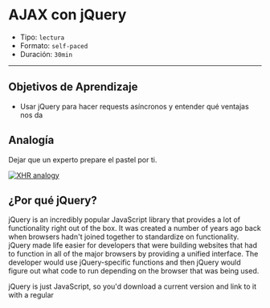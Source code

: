 # AJAX con jQuery

- Tipo: `lectura`
- Formato: `self-paced`
- Duración: `30min`

***

## Objetivos de Aprendizaje

- Usar jQuery para hacer requests asíncronos y entender qué ventajas nos da

## Analogía

Dejar que un experto prepare el pastel por ti.

[![XHR analogy](https://img.youtube.com/vi/NFGrayBZOVM/0.jpg)](https://youtu.be/NFGrayBZOVM)

## ¿Por qué jQuery?

jQuery is an incredibly popular JavaScript library that provides a lot of functionality right out of the box. It was created a number of years ago back when browsers hadn't joined together to standardize on functionality. jQuery made life easier for developers that were building websites that had to function in all of the major browsers by providing a unified interface. The developer would use jQuery-specific functions and then jQuery would figure out what code to run depending on the browser that was being used.

jQuery is just JavaScript, so you'd download a current version and link to it with a regular <script> tag. Once it's been included it on the page, you've got this powerhouse of functionality right at your fingertips.

Now that browsers have pretty much aligned, jQuery's usage is not as necessary as it was several years ago. However, one powerful tool that it provides is it's ajax() method. As its name suggests, jQuery's ajax() method is used to handle all asynchronous requests.

Let's see it in action.

## `.ajax()` method

The .ajax() method is at the heart of all asynchronous requests for the entire jQuery library. There are a couple of ways you can call the .ajax() method:

```javascript
$.ajax(<url-to-fetch>, <a-configuration-object>);

// or 

$.ajax(<just a configuration object>);
```

The most common way to use the .ajax() method is with just the configuration object, since everything can be set inside the configuration object.

> ### What's a "configuration object"?

> A configuration object is just a plain ol' JavaScript object that's used to configure something. 
> For example:

> ```javascript
> var settings = {
>    frosting: 'buttercream',
>    colors: ['orange', 'blue'],
>    layers: 2,
>    isRound: true
> };
> ```

> ...the settings configuration object can be used in the imaginary MakeCake constructor function:

> ```javascript
> const myDeliciousCake = MakeCake( settings );
> ```

> Alternatively, the settings object could be passed in directly:

> ```javascript
> const myDeliciousCake = MakeCake({
>    frosting: 'buttercream',
>    colors: ['orange', 'blue'],
>    layers: 2,
>    isRound: true
> });
> ```

## Making an Ajax call

jQuery's .ajax() method has to be incredibly versatile and powerful if it's what powers all of jQuery's asynchronous requests. A simple Ajax request would look like this:

```javascript
$.ajax({
    url: 'http://swapi.co/api/people/1/'
});
```

Let's test it out!

1. go to the jQuery website
2. open up your browser's developer tools
3. make sure the network traffic is being recorded
4. in Chrome, switch to the network pane
5. add the request above to the console
6. ...aaaand run it!

![jQuery - ajax](https://d17h27t6h515a5.cloudfront.net/topher/2017/March/58ba105b_ud109-l2-swapi-request/ud109-l2-swapi-request.gif)
Running an asynchronous request in the console. The request is for a resource on SWAPI. The request is displayed in the network pane.

So we can make a request with .ajax(), but we haven't handled the response yet.

## Handling the returned data

If you recall from setting up an XHR object, the response was handled by a function. It's the same thing with the .ajax() method. We can chain on to .ajax() with a .done() method. We pass the .done() method a function that will run with the Ajax call is done!

```javascript
function handleResponse(data) {
    console.log('the ajax request has finished!');
    console.log(data);
}

$.ajax({
    url: 'http://swapi.co/api/people/1/'
}).done(handleResponse);
```

![done method](https://d17h27t6h515a5.cloudfront.net/topher/2017/March/58ba1097_ud109-l2-swapi-request-with-done/ud109-l2-swapi-request-with-done.gif)
Asynchronous call set up with a done method to handle the response. The request is made, and then the response is logged to the console.

Let's convert the existing, plain XHR call with jQuery's .ajax(). This is what the app currently has:

```javascript
const imgRequest = new XMLHttpRequest();
imgRequest.onload = addImage;
imgRequest.open('GET', `https://api.unsplash.com/search/photos?page=1&query=${searchedForText}`);
imgRequest.setRequestHeader('Authorization', 'Client-ID <your-client-id-here>');
imgRequest.send();
```

A lot of this information is handled behind the scene by jQuery, so here's the first step in the conversion:

```javascript
$.ajax({
    url: `https://api.unsplash.com/search/photos?page=1&query=${searchedForText}`
}).done(addImage);
```

With the jQuery code:

- we do not need to create an XHR object
- instead of specifying that the request is a GET request, it defaults to that and we just - provide the URL of the resource we're requesting
- instead of setting onload, we use the .done() method

The request should send perfectly now. Fantastic work! But there seem to be issues with the response and how it's handled.

## Cleaning up the Success Callback

Content isn't getting added to the page jQuery detects the response and if it's JSON, it will automatically convert it to JavaScript for us. How awesome is that! So we only need to make a few tweaks to the existing code. Here's what it currently is:

```javascript
function addImage() {
    const data = JSON.parse(this.responseText);
    const firstImage = data.results[0];

    responseContainer.insertAdjacentHTML('afterbegin', `<figure>
            <img src="${firstImage.urls.small}" alt="${searchedForText}">
            <figcaption>${searchedForText} by ${firstImage.user.name}</figcaption>
        </figure>`
    );
}
```

We just need to change the first three lines:

```javascript
function addImage(images) {
    const firstImage = images.results[0];

    responseContainer.insertAdjacentHTML('afterbegin', `<figure>
            <img src="${firstImage.urls.small}" alt="${searchedForText}">
            <figcaption>${searchedForText} by ${firstImage.user.name}</figcaption>
        </figure>`
    );
}
```

### What changed

- the function now has one parameter images
- this parameter has already been converted from JSON to a JavaScript object, so * the line that had JSON.parse() is no longer needed.
- the firstImage variable is set to the images.results first item

The code that adds the HTML to the response container hasn't changed at all!

### Replace Nytimes Xhr With $.Ajax()

Now that we've walked through converting one request from using XHR to jQuery's .ajax() method, why don't you give it a shot on your own and convert the second request!

Make sure to use the existing code as an example. If you get stuck, check out the documentation page.

When you're successfully converted the code to use jQuery's .ajax() method and fixed the callback function so it adds the data to the page, check the checkbox to continue.